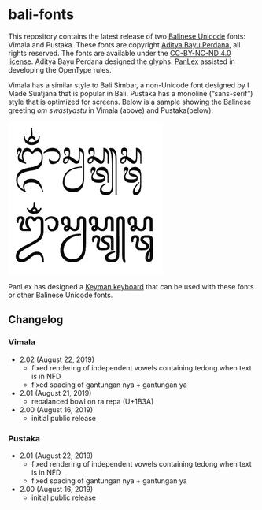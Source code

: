 # bali-fonts

This repository contains the latest release of two [Balinese Unicode](https://en.wikipedia.org/wiki/Balinese_(Unicode_block)) fonts: Vimala and Pustaka. These fonts are copyright [Aditya Bayu Perdana](https://www.behance.net/byabay), all rights reserved. The fonts are available under the [CC-BY-NC-ND 4.0 license](https://creativecommons.org/licenses/by-nc-nd/4.0/). Aditya Bayu Perdana designed the glyphs. [PanLex](https://panlex.org) assisted in developing the OpenType rules.

Vimala has a similar style to Bali Simbar, a non-Unicode font designed by I Made Suatjana that is popular in Bali. Pustaka has a monoline (“sans-serif”) style that is optimized for screens. Below is a sample showing the Balinese greeting _om swastyastu_ in Vimala (above) and Pustaka(below):

<img src="sample.png" width="314" height="310" alt="font sample">

PanLex has designed a [Keyman keyboard](https://keyman.com/keyboards/aksarabali_panlex) that can be used with these fonts or other Balinese Unicode fonts.

## Changelog

### Vimala

* 2.02 (August 22, 2019)
  * fixed rendering of independent vowels containing tedong when text is in NFD
  * fixed spacing of gantungan nya + gantungan ya
* 2.01 (August 21, 2019)
  * rebalanced bowl on ra repa (U+1B3A)
* 2.00 (August 16, 2019)
  * initial public release

### Pustaka

* 2.01 (August 22, 2019)
  * fixed rendering of independent vowels containing tedong when text is in NFD
  * fixed spacing of gantungan nya + gantungan ya
* 2.00 (August 16, 2019)
  * initial public release
